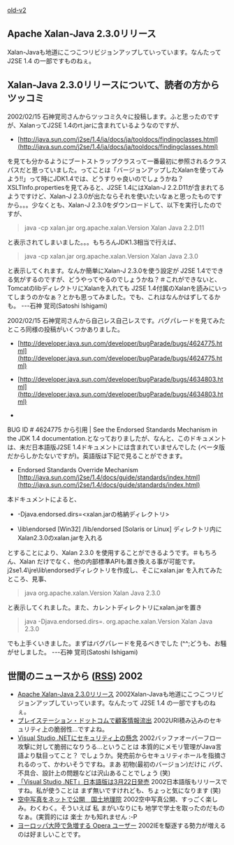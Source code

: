 [old-v2](ig020215-orig.html)

## Apache Xalan-Java 2.3.0リリース

Xalan-Javaも地道にこつこつリビジョンアップしていっています。なんたって J2SE 1.4 の一部ですものねぇ。


## Xalan-Java 2.3.0リリースについて、読者の方からツッコミ

2002/02/15 石神覚司さんからツッコミ久々に投稿します。ふと思ったのですが、XalanってJ2SE 1.4のrt.jarに含まれているようなのですが、

* [http://java.sun.com/j2se/1.4/ja/docs/ja/tooldocs/findingclasses.html](http://java.sun.com/j2se/1.4/ja/docs/ja/tooldocs/findingclasses.html)

を見ても分かるようにブートストラップクラスって一番最初に参照されるクラスパスだと思っていました。ってことは「バージョンアップしたXalanを使ってみよう!!」って時にJDK1.4では、どうすりゃ良いのでしょうかね？
XSLTInfo.propertiesを見てみると、J2SE 1.4にはXalan-J 2.2.D11が含まれてるようですけど、Xalan-J
2.3.0が出たならそれを使いたいなぁと思ったものですから。。。少なくとも、Xalan-J 2.3.0をダウンロードして、以下を実行したのですが、
> java -cp xalan.jar org.apache.xalan.Version
      Xalan Java 2.2.D11

と表示されてしまいました。。。もちろんJDK1.3相当で行えば、
> java -cp xalan.jar org.apache.xalan.Version
      Xalan Java 2.3.0

と表示してくれます。なんか簡単にXalan-J 2.3.0を使う設定が J2SE 1.4でできる気がするのですが、どうやってやるのでしょうかね？＃これができないと、TomcatのlibディレクトリにXalanを入れても J2SE 1.4付属のXalanを読みにいってしまうのかなぁ？とかも思ってみました。でも、これはなんかはずしてるかも。
---石神 覚司(Satoshi Ishigami)

2002/02/15 石神覚司さんから自己レス自己レスです。バグパレードを見てみたところ同様の投稿がいくつかありました。

* [http://developer.java.sun.com/developer/bugParade/bugs/4624775.html](http://developer.java.sun.com/developer/bugParade/bugs/4624775.html)
  
* [http://developer.java.sun.com/developer/bugParade/bugs/4634803.html](http://developer.java.sun.com/developer/bugParade/bugs/4634803.html)
  
* 

BUG ID # 4624775 から引用
| See the Endorsed Standards Mechanism in the JDK 1.4 documentation.となっておりましたが、なんと、このドキュメントは、未だ日本語版J2SE 1.4ドキュメントには含まれていませんでした
(ベータ版だからしかたないですが)。英語版は下記で見ることができます。

* Endorsed Standards Override Mechanism
  [http://java.sun.com/j2se/1.4/docs/guide/standards/index.html](http://java.sun.com/j2se/1.4/docs/guide/standards/index.html)

本ドキュメントによると、
* -Djava.endorsed.dirs=<xalan.jarの格納ディレクトリ>
  
* <java-home>\lib\endorsed [Win32]
  <java-home>/lib/endorsed [Solaris or Linux]
  ディレクトリ内にXalan2.3.0のxalan.jarを入れる

とすることにより、Xalan 2.3.0 を使用することができるようです。＃もちろん、Xalan だけでなく、他の内部標準APIも置き換える事が可能です。
j2se1.4\jre\lib\endorsedディレクトリを作成し、そこにxalan.jar を入れてみたところ、見事、
> java org.apache.xalan.Version
      Xalan Java 2.3.0

と表示してくれました。また、カレントディレクトリにxalan.jarを置き
> java -Djava.endorsed.dirs=. org.apache.xalan.Version
      Xalan Java 2.3.0

でも上手くいきました。まずはバグパレードを見るべきでした (^^;どうも、お騒がせしました。
---石神 覚司(Satoshi Ishigami)

## 世間のニュースから ([RSS](ig020215-news.xml)) 2002

* [Apache Xalan-Java 2.3.0リリース](http://xml.apache.org/xalan-j/index.html)  2002Xalan-Javaも地道にこつこつリビジョンアップしていっています。なんたって J2SE 1.4 の一部ですものねぇ。
* [プレイステーション・ドットコムで顧客情報流出](http://www.watch.impress.co.jp/internet/www/article/2000/0302/ps2.htm)  2002URI積み込みのセキュリティ上の脆弱性…ですよね。
* [Visual Studio .NETにセキュリティ上の懸念](http://www.zdnet.co.jp/news/0202/15/b_0214_06.html)  2002バッファオーバーフロー攻撃に対して脆弱になりうる…ということは 本質的にメモリ管理がJava言語より駄目ってこと？ でしょうか。発売前からセキュリティホールを指摘されるのって、かわいそうですね。まあ 初物(最初のバージョン)だけに バグ、不具合、設計上の問題などは沢山あることでしょう (笑)
* [「Visual Studio .NET」日本語版は3月22日発売](http://www.zdnet.co.jp/news/bursts/0202/14/04.html)  2002日本語版もリリースですね。私が使うことは まず無いですけれども、ちょっと気になります (笑)
* [空中写真をネットで公開　国土地理院](http://www.zdnet.co.jp/news/bursts/0202/14/05.html)  2002空中写真公開、すっごく楽しみ。わくわく。そういえば 私 まがいなりにも 地学で学士を取ったのだものなぁ。(実質的には 楽士 かも知れません :-P
* [ヨーロッパ大陸で急増する Opera ユーザー](http://japan.internet.com/linuxtoday/20020213/1.html)  2002IEを駆逐する勢力が増えるのは好ましいことです。